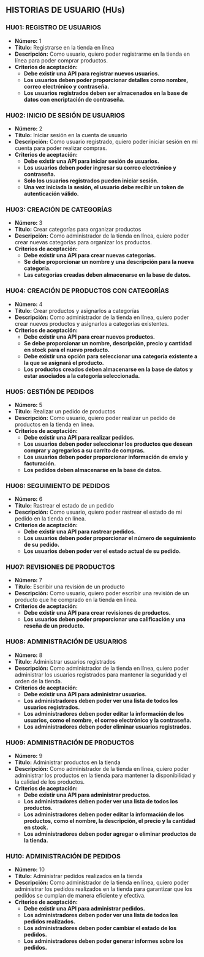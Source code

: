 ## HISTORIAS DE USUARIO (HUs)

### HU01: REGISTRO DE USUARIOS

* **Número:** 1
* **Título:** Registrarse en la tienda en línea
* **Descripción:** Como usuario, quiero poder registrarme en la tienda en línea para poder comprar productos.
* **Criterios de aceptación:**
    * **Debe existir una API para registrar nuevos usuarios.**
    * **Los usuarios deben poder proporcionar detalles como nombre, correo electrónico y contraseña.**
    * **Los usuarios registrados deben ser almacenados en la base de datos con encriptación de contraseña.**

### HU02: INICIO DE SESIÓN DE USUARIOS

* **Número:** 2
* **Título:** Iniciar sesión en la cuenta de usuario
* **Descripción:** Como usuario registrado, quiero poder iniciar sesión en mi cuenta para poder realizar compras.
* **Criterios de aceptación:**
    * **Debe existir una API para iniciar sesión de usuarios.**
    * **Los usuarios deben poder ingresar su correo electrónico y contraseña.**
    * **Solo los usuarios registrados pueden iniciar sesión.**
    * **Una vez iniciada la sesión, el usuario debe recibir un token de autenticación válido.**

### HU03: CREACIÓN DE CATEGORÍAS

* **Número:** 3
* **Título:** Crear categorías para organizar productos
* **Descripción:** Como administrador de la tienda en línea, quiero poder crear nuevas categorías para organizar los productos.
* **Criterios de aceptación:**
    * **Debe existir una API para crear nuevas categorías.**
    * **Se debe proporcionar un nombre y una descripción para la nueva categoría.**
    * **Las categorías creadas deben almacenarse en la base de datos.**

### HU04: CREACIÓN DE PRODUCTOS CON CATEGORÍAS

* **Número:** 4
* **Título:** Crear productos y asignarlos a categorías
* **Descripción:** Como administrador de la tienda en línea, quiero poder crear nuevos productos y asignarlos a categorías existentes.
* **Criterios de aceptación:**
    * **Debe existir una API para crear nuevos productos.**
    * **Se debe proporcionar un nombre, descripción, precio y cantidad en stock para el nuevo producto.**
    * **Debe existir una opción para seleccionar una categoría existente a la que se asignará el producto.**
    * **Los productos creados deben almacenarse en la base de datos y estar asociados a la categoría seleccionada.**

### HU05: GESTIÓN DE PEDIDOS

* **Número:** 5
* **Título:** Realizar un pedido de productos
* **Descripción:** Como usuario, quiero poder realizar un pedido de productos en la tienda en línea.
* **Criterios de aceptación:**
    * **Debe existir una API para realizar pedidos.**
    * **Los usuarios deben poder seleccionar los productos que desean comprar y agregarlos a su carrito de compras.**
    * **Los usuarios deben poder proporcionar información de envío y facturación.**
    * **Los pedidos deben almacenarse en la base de datos.**

### HU06: SEGUIMIENTO DE PEDIDOS

* **Número:** 6
* **Título:** Rastrear el estado de un pedido
* **Descripción:** Como usuario, quiero poder rastrear el estado de mi pedido en la tienda en línea.
* **Criterios de aceptación:**
    * **Debe existir una API para rastrear pedidos.**
    * **Los usuarios deben poder proporcionar el número de seguimiento de su pedido.**
    * **Los usuarios deben poder ver el estado actual de su pedido.**

### HU07: REVISIONES DE PRODUCTOS

* **Número:** 7
* **Título:** Escribir una revisión de un producto
* **Descripción:** Como usuario, quiero poder escribir una revisión de un producto que he comprado en la tienda en línea.
* **Criterios de aceptación:**
    * **Debe existir una API para crear revisiones de productos.**
    * **Los usuarios deben poder proporcionar una calificación y una reseña de un producto.**

### HU08: ADMINISTRACIÓN DE USUARIOS

* **Número:** 8
* **Título:** Administrar usuarios registrados
* **Descripción:** Como administrador de la tienda en línea, quiero poder administrar los usuarios registrados para mantener la seguridad y el orden de la tienda.
* **Criterios de aceptación:**
    * **Debe existir una API para administrar usuarios.**
    * **Los administradores deben poder ver una lista de todos los usuarios registrados.**
    * **Los administradores deben poder editar la información de los usuarios, como el nombre, el correo electrónico y la contraseña.**
    * **Los administradores deben poder eliminar usuarios registrados.**

### HU09: ADMINISTRACIÓN DE PRODUCTOS

* **Número:** 9
* **Título:** Administrar productos en la tienda
* **Descripción:** Como administrador de la tienda en línea, quiero poder administrar los productos en la tienda para mantener la disponibilidad y la calidad de los productos.
* **Criterios de aceptación:**
    * **Debe existir una API para administrar productos.**
    * **Los administradores deben poder ver una lista de todos los productos.**
    * **Los administradores deben poder editar la información de los productos, como el nombre, la descripción, el precio y la cantidad en stock.**
    * **Los administradores deben poder agregar o eliminar productos de la tienda.**

### HU10: ADMINISTRACIÓN DE PEDIDOS

* **Número:** 10
* **Título:** Administrar pedidos realizados en la tienda
* **Descripción:** Como administrador de la tienda en línea, quiero poder administrar los pedidos realizados en la tienda para garantizar que los pedidos se cumplan de manera eficiente y efectiva.
* **Criterios de aceptación:**
    * **Debe existir una API para administrar pedidos.**
    * **Los administradores deben poder ver una lista de todos los pedidos realizados.**
    * **Los administradores deben poder cambiar el estado de los pedidos.**
    * **Los administradores deben poder generar informes sobre los pedidos.**
